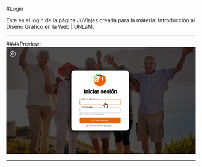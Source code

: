 #Login

<p>Este es el login de la página JuViajes creada para la materia: Introducción al Diseño Gráfico en la Web | UNLaM.</p>

---

####Preview:
![Preview](https://github.com/JulianKer/Login/blob/master/img/modelo%20a%20seguir%20del%20login.png)

---
